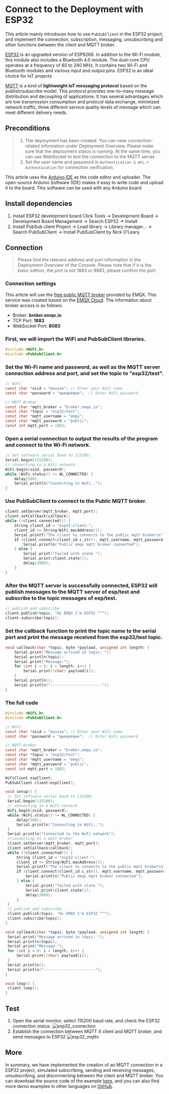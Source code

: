 # Connect to the Deployment with ESP32

This article mainly introduces how to use `PubSubClient` in the ESP32 project, and implement the connection, subscription, messaging, unsubscribing and other functions between the client and MQTT broker.

[ESP32](https://www.espressif.com/en/products/socs/esp32) is an upgraded version of ESP8266. In addition to the Wi-Fi module, this module also includes a Bluetooth 4.0 module. The dual-core CPU operates at a frequency of 80 to 240 MHz. It contains two Wi-Fi and Bluetooth modules and various input and output pins. ESP32 is an ideal choice for IoT projects

[MQTT](https://www.emqx.com/en/mqtt) is a kind of **lightweight IoT messaging protocol** based on the publish/subscribe model. This protocol provides one-to-many message distribution and decoupling of applications. It has several advantages which are low transmission consumption and protocol data exchange, minimized network traffic, three different service quality levels of message which can meet different delivery needs.

## Preconditions

> 1.  The deployment has been created. You can view connection-related information under Deployment Overview. Please make sure that the deployment status is running. At the same time, you can use WebSocket to test the connection to the MQTT server.
> 2.  Set the user name and password in `Authentication & ACL` > `Authentication` for connection verification.

This article uses the [Arduino IDE](https://www.arduino.cc/en/software) as the code editor and uploader. The open-source Arduino Software (IDE) makes it easy to write code and upload it to the board. This software can be used with any Arduino board.

## Install dependencies

1. Install ESP32 development board
   Click Tools -> Development Board -> Development Board Management -> Search ESP32 -> Install
2. Install PubSub client
   Project -> Load library -> Library manager... -> Search PubSubClient -> Install PubSubClient by Nick O’Leary

## Connection

> Please find the relevant address and port information in the Deployment Overview of the Console. Please note that if it is the basic edition, the port is not 1883 or 8883, please confirm the port.

### Connection settings

This article will use the [free public MQTT broker](https://www.emqx.com/en/mqtt/public-mqtt5-broker) provided by EMQX. This service was created based on the [EMQX Cloud](https://www.emqx.com/en/cloud). The information about broker access is as follows:

- Broker: **broker.emqx.io**
- TCP Port: **1883**
- WebSocket Port: **8083**

### First, we will import the WiFi and PubSubClient libraries.

```c
#include <WiFi.h>
#include <PubSubClient.h>
```

### Set the Wi-Fi name and password, as well as the MQTT server connection address and port, and set the topic to "esp32/test".

```c
// WiFi
const char *ssid = "mousse"; // Enter your WiFi name
const char *password = "qweqweqwe";  // Enter WiFi password

// MQTT Broker
const char *mqtt_broker = "broker.emqx.io";
const char *topic = "esp32/test";
const char *mqtt_username = "emqx";
const char *mqtt_password = "public";
const int mqtt_port = 1883;
```

### Open a serial connection to output the results of the program and connect to the Wi-Fi network.

```c
// Set software serial baud to 115200;
Serial.begin(115200);
// connecting to a WiFi network
WiFi.begin(ssid, password);
while (WiFi.status() != WL_CONNECTED) {
    delay(500);
    Serial.println("Connecting to WiFi..");
}
```

### Use PubSubClient to connect to the Public MQTT broker.

```c
client.setServer(mqtt_broker, mqtt_port);
client.setCallback(callback);
while (!client.connected()) {
    String client_id = "esp32-client-";
    client_id += String(WiFi.macAddress());
    Serial.printf("The client %s connects to the public mqtt broker\n", client_id.c_str());
    if (client.connect(client_id.c_str(), mqtt_username, mqtt_password)) {
        Serial.println("Public emqx mqtt broker connected");
    } else {
        Serial.print("failed with state ");
        Serial.print(client.state());
        delay(2000);
    }
}
```

### After the MQTT server is successfully connected, ESP32 will publish messages to the MQTT server of esp/test and subscribe to the topic messages of esp/test.

```c
// publish and subscribe
client.publish(topic, "Hi EMQX I'm ESP32 ^^");
client.subscribe(topic);
```

### Set the callback function to print the topic name to the serial port and print the message received from the esp32/test topic.

```c
void callback(char *topic, byte *payload, unsigned int length) {
    Serial.print("Message arrived in topic: ");
    Serial.println(topic);
    Serial.print("Message:");
    for (int i = 0; i < length; i++) {
        Serial.print((char) payload[i]);
    }
    Serial.println();
    Serial.println("-----------------------");
}
```

### The full code

```c
#include <WiFi.h>
#include <PubSubClient.h>

// WiFi
const char *ssid = "mousse"; // Enter your WiFi name
const char *password = "qweqweqwe";  // Enter WiFi password

// MQTT Broker
const char *mqtt_broker = "broker.emqx.io";
const char *topic = "esp32/test";
const char *mqtt_username = "emqx";
const char *mqtt_password = "public";
const int mqtt_port = 1883;

WiFiClient espClient;
PubSubClient client(espClient);

void setup() {
 // Set software serial baud to 115200;
 Serial.begin(115200);
 // connecting to a WiFi network
 WiFi.begin(ssid, password);
 while (WiFi.status() != WL_CONNECTED) {
     delay(500);
     Serial.println("Connecting to WiFi..");
 }
 Serial.println("Connected to the WiFi network");
 //connecting to a mqtt broker
 client.setServer(mqtt_broker, mqtt_port);
 client.setCallback(callback);
 while (!client.connected()) {
     String client_id = "esp32-client-";
     client_id += String(WiFi.macAddress());
     Serial.printf("The client %s connects to the public mqtt broker\n", client_id.c_str());
     if (client.connect(client_id.c_str(), mqtt_username, mqtt_password)) {
         Serial.println("Public emqx mqtt broker connected");
     } else {
         Serial.print("failed with state ");
         Serial.print(client.state());
         delay(2000);
     }
 }
 // publish and subscribe
 client.publish(topic, "Hi EMQX I'm ESP32 ^^");
 client.subscribe(topic);
}

void callback(char *topic, byte *payload, unsigned int length) {
 Serial.print("Message arrived in topic: ");
 Serial.println(topic);
 Serial.print("Message:");
 for (int i = 0; i < length; i++) {
     Serial.print((char) payload[i]);
 }
 Serial.println();
 Serial.println("-----------------------");
}

void loop() {
 client.loop();
}
```

## Test

1. Open the serial monitor, select 115200 baud rate, and check the ESP32 connection status.
   ![esp32_connection](./_assets/esp32_connection.png)
2. Establish the connection between MQTT X client and MQTT broker, and send messages to ESP32
   ![esp32_mqttx](./_assets/esp32_mqttx.png)

## More

In summary, we have implemented the creation of an MQTT connection in a ESP32 project, simulated subscribing, sending and receiving messages, unsubscribing, and disconnecting between the client and MQTT broker. You can download the source code of the example [here](https://github.com/emqx/MQTT-Client-Examples/tree/master/mqtt-client-ESP32), and you can also find more demo examples in other languages on [GitHub](https://github.com/emqx/MQTT-Client-Examples).
